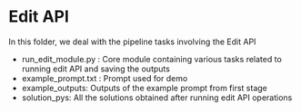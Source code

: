 # Edit API
In this folder, we deal with the pipeline tasks involving the Edit API

- run_edit_module.py : Core module containing various tasks related to running edit API and saving the outputs
- example_prompt.txt : Prompt used for demo
- example_outputs: Outputs of the example prompt from first stage
- solution_pys: All the solutions obtained after running edit API operations